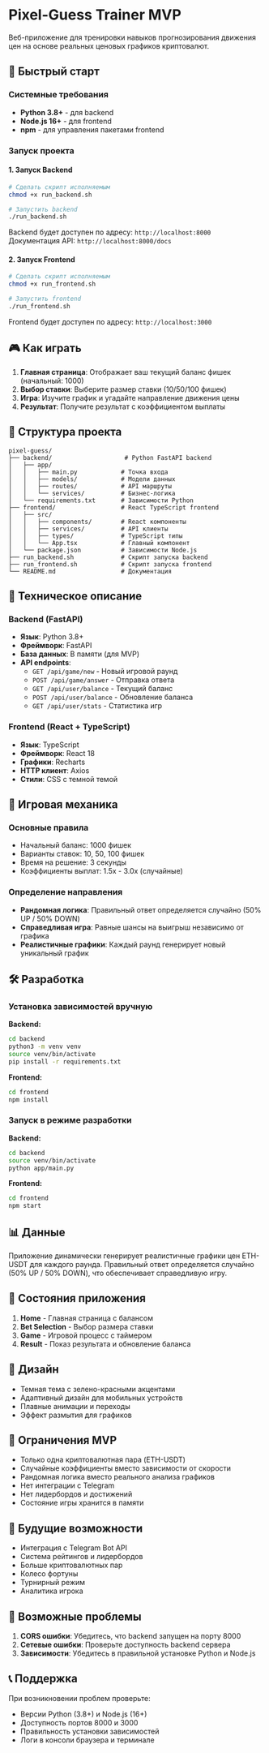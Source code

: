 # Pixel-Guess Trainer MVP

Веб-приложение для тренировки навыков прогнозирования движения цен на основе реальных ценовых графиков криптовалют.

## 🚀 Быстрый старт

### Системные требования

- **Python 3.8+** - для backend
- **Node.js 16+** - для frontend
- **npm** - для управления пакетами frontend

### Запуск проекта

#### 1. Запуск Backend

```bash
# Сделать скрипт исполняемым
chmod +x run_backend.sh

# Запустить backend
./run_backend.sh
```

Backend будет доступен по адресу: `http://localhost:8000`
Документация API: `http://localhost:8000/docs`

#### 2. Запуск Frontend

```bash
# Сделать скрипт исполняемым
chmod +x run_frontend.sh

# Запустить frontend
./run_frontend.sh
```

Frontend будет доступен по адресу: `http://localhost:3000`

## 🎮 Как играть

1. **Главная страница**: Отображает ваш текущий баланс фишек (начальный: 1000)
2. **Выбор ставки**: Выберите размер ставки (10/50/100 фишек)
3. **Игра**: Изучите график и угадайте направление движения цены
4. **Результат**: Получите результат с коэффициентом выплаты

## 📁 Структура проекта

```
pixel-guess/
├── backend/                    # Python FastAPI backend
│   ├── app/
│   │   ├── main.py            # Точка входа
│   │   ├── models/            # Модели данных
│   │   ├── routes/            # API маршруты
│   │   └── services/          # Бизнес-логика
│   └── requirements.txt       # Зависимости Python
├── frontend/                  # React TypeScript frontend
│   ├── src/
│   │   ├── components/        # React компоненты
│   │   ├── services/          # API клиенты
│   │   ├── types/             # TypeScript типы
│   │   └── App.tsx            # Главный компонент
│   └── package.json           # Зависимости Node.js
├── run_backend.sh             # Скрипт запуска backend
├── run_frontend.sh            # Скрипт запуска frontend
└── README.md                  # Документация
```

## 🔧 Техническое описание

### Backend (FastAPI)

- **Язык**: Python 3.8+
- **Фреймворк**: FastAPI
- **База данных**: В памяти (для MVP)
- **API endpoints**:
  - `GET /api/game/new` - Новый игровой раунд
  - `POST /api/game/answer` - Отправка ответа
  - `GET /api/user/balance` - Текущий баланс
  - `POST /api/user/balance` - Обновление баланса
  - `GET /api/user/stats` - Статистика игр

### Frontend (React + TypeScript)

- **Язык**: TypeScript
- **Фреймворк**: React 18
- **Графики**: Recharts
- **HTTP клиент**: Axios
- **Стили**: CSS с темной темой

## 🎯 Игровая механика

### Основные правила

- Начальный баланс: 1000 фишек
- Варианты ставок: 10, 50, 100 фишек
- Время на решение: 3 секунды
- Коэффициенты выплат: 1.5x - 3.0x (случайные)

### Определение направления

- **Рандомная логика**: Правильный ответ определяется случайно (50% UP / 50% DOWN)
- **Справедливая игра**: Равные шансы на выигрыш независимо от графика
- **Реалистичные графики**: Каждый раунд генерирует новый уникальный график

## 🛠 Разработка

### Установка зависимостей вручную

**Backend:**

```bash
cd backend
python3 -m venv venv
source venv/bin/activate
pip install -r requirements.txt
```

**Frontend:**

```bash
cd frontend
npm install
```

### Запуск в режиме разработки

**Backend:**

```bash
cd backend
source venv/bin/activate
python app/main.py
```

**Frontend:**

```bash
cd frontend
npm start
```

## 📊 Данные

Приложение динамически генерирует реалистичные графики цен ETH-USDT для каждого раунда. Правильный ответ определяется случайно (50% UP / 50% DOWN), что обеспечивает справедливую игру.

## 🔄 Состояния приложения

1. **Home** - Главная страница с балансом
2. **Bet Selection** - Выбор размера ставки
3. **Game** - Игровой процесс с таймером
4. **Result** - Показ результата и обновление баланса

## 🎨 Дизайн

- Темная тема с зелено-красными акцентами
- Адаптивный дизайн для мобильных устройств
- Плавные анимации и переходы
- Эффект размытия для графиков

## 📝 Ограничения MVP

- Только одна криптовалютная пара (ETH-USDT)
- Случайные коэффициенты вместо зависимости от скорости
- Рандомная логика вместо реального анализа графиков
- Нет интеграции с Telegram
- Нет лидербордов и достижений
- Состояние игры хранится в памяти

## 🔮 Будущие возможности

- Интеграция с Telegram Bot API
- Система рейтингов и лидербордов
- Больше криптовалютных пар
- Колесо фортуны
- Турнирный режим
- Аналитика игрока

## 🐛 Возможные проблемы

1. **CORS ошибки**: Убедитесь, что backend запущен на порту 8000
2. **Сетевые ошибки**: Проверьте доступность backend сервера
3. **Зависимости**: Убедитесь в правильной установке Python и Node.js

## 📞 Поддержка

При возникновении проблем проверьте:

- Версии Python (3.8+) и Node.js (16+)
- Доступность портов 8000 и 3000
- Правильность установки зависимостей
- Логи в консоли браузера и терминале

